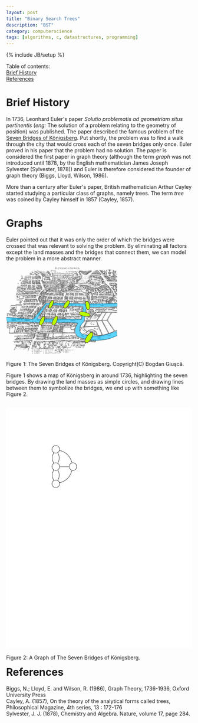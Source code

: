 ```yaml
---
layout: post
title: "Binary Search Trees"
description: "BST"
category: computerscience
tags: [algorithms, c, datastructures, programming]
---
```

{% include JB/setup %}

Table of contents:  
[Brief History](#history)  
[References](#references)

# <a id="history"></a>Brief History
In 1736, Leonhard Euler's paper
*Solutio problematis ad geometriam situs pertinentis*
(*eng:* The solution of a problem relating to the geometry of position) was
published.
The paper described the famous problem of the
[Seven Bridges of Königsberg][1].
Put shortly, the problem was to find a walk through the city that would cross
each of the seven bridges only once. Euler proved in his paper that the problem
had no solution.
The paper is considered the first paper in graph theory (although the term
*graph* was not introduced until 1878, by the English mathematician James
Joseph Sylvester (Sylvester, 1878)) and Euler is therefore considered
the founder of graph theory (Biggs, Lloyd, Wilson, 1986).

[1]: https://en.wikipedia.org/wiki/Seven_Bridges_of_K%C3%B6nigsberg

More than a century after Euler's paper, British mathematician Arthur Cayley
started studying a particular class of graphs, namely trees. The term *tree*
was coined by Cayley himself in 1857 (Cayley, 1857).

# Graphs
Euler pointed out that it was only the order of which the bridges were crossed
that was relevant to solving the problem. By eliminating all factors except
the land masses and the bridges that connect them, we can model the problem
in a more abstract manner.

<div class="figure">
  <p><img class="scaled" src="/images/bst/Konigsberg_bridges.png"
      alt="The Seven Bridges of Königsberg">
  <p>Figure 1: The Seven Bridges of Königsberg. Copyright(C) Bogdan Giuşcă.
</div>

Figure 1 shows a map of Königsberg in around 1736,
highlighting the seven bridges. By drawing the land masses as simple circles,
and drawing lines between them to symbolize the bridges, we end up with
something like Figure 2.

<div class="figure" style="float:left">
  <p><a href="/images/bst/konigsberggraph.tex"><img class="scaled" src="/images/bst/konigsberggraph.svg"
      alt="Graph of The Seven Bridges of Königsberg"></a>
  <p>Figure 2: A Graph of The Seven Bridges of Königsberg.
</div>

# <a id="references"></a>References
Biggs, N.; Lloyd, E. and Wilson, R. (1986), Graph Theory, 1736-1936, Oxford University Press  
Cayley, A. (1857), On the theory of the analytical forms called trees, Philosophical Magazine, 4th series, 13 : 172-176  
Sylvester, J. J. (1878), Chemistry and Algebra. Nature, volume 17, page 284.  
